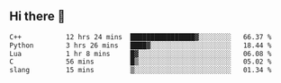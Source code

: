 ## Hi there 👋

<!--START_SECTION:waka-->

```txt
C++           12 hrs 24 mins  ████████████████▓░░░░░░░░   66.37 %
Python        3 hrs 26 mins   ████▓░░░░░░░░░░░░░░░░░░░░   18.44 %
Lua           1 hr 8 mins     █▓░░░░░░░░░░░░░░░░░░░░░░░   06.08 %
C             56 mins         █▒░░░░░░░░░░░░░░░░░░░░░░░   05.02 %
slang         15 mins         ▒░░░░░░░░░░░░░░░░░░░░░░░░   01.34 %
```

<!--END_SECTION:waka-->
